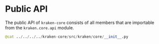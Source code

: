# Public API

The public API of `kraken-core` consists of all members that are importable from the `kraken.core.api` module.

```py title="kraken/core/api.py"
@cat ../../../../kraken-core/src/kraken/core/__init__.py
```
